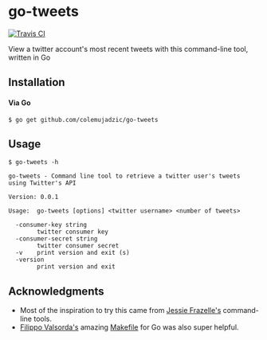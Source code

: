 # go-tweets

[![Travis CI](https://img.shields.io/travis/colemujadzic/go-tweets.svg?style=for-the-badge)](https://travis-ci.org/colemujadzic/go-tweets)

View a twitter account's most recent tweets with this command-line tool, written in Go

## Installation

#### Via Go

```console
$ go get github.com/colemujadzic/go-tweets
```

## Usage

```console
$ go-tweets -h

go-tweets - Command line tool to retrieve a twitter user's tweets using Twitter's API

Version: 0.0.1

Usage:  go-tweets [options] <twitter username> <number of tweets>

  -consumer-key string
        twitter consumer key
  -consumer-secret string
        twitter consumer secret
  -v    print version and exit (s)
  -version
        print version and exit
```

## Acknowledgments

* Most of the inspiration to try this came from [Jessie Frazelle's](https://github.com/jessfraz/) command-line tools.
* [Filippo Valsorda's](https://github.com/FiloSottile) amazing [Makefile](https://github.com/cloudflare/hellogopher) for Go was also super helpful.
